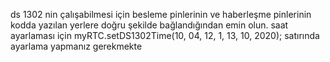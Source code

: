 ds 1302 nin çalışabilmesi için besleme pinlerinin ve haberleşme pinlerinin kodda yazılan yerlere doğru şekilde bağlandığından emin olun.
saat ayarlaması için 
myRTC.setDS1302Time(10, 04, 12, 1, 13, 10, 2020);
satırında ayarlama yapmanız gerekmekte
